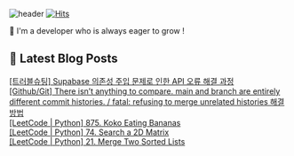 

![header](https://capsule-render.vercel.app/api?type=venom&height=300&color=gradient&text=Hello%20!&textBg=false&fontSize=70&animation=blink&section=header&reversal=false)
[![Hits](https://hits.seeyoufarm.com/api/count/incr/badge.svg?url=https%3A%2F%2Fgithub.com%2Fyesolz%2Fhit-counter&count_bg=%23C6CCFF&title_bg=%23C8C8C8&icon=&icon_color=%23E7E7E7&title=welcome&edge_flat=false)](https://hits.seeyoufarm.com)

🚀 I'm a developer who is always eager to grow !

## 💌 Latest Blog Posts

<a href=https://yesolz.tistory.com/entry/%ED%8A%B8%EB%9F%AC%EB%B8%94%EC%8A%88%ED%8C%85-Supabase-%EC%9D%98%EC%A1%B4%EC%84%B1-%EC%A3%BC%EC%9E%85-%EB%AC%B8%EC%A0%9C%EB%A1%9C-%EC%9D%B8%ED%95%9C-API-%EC%98%A4%EB%A5%98-%ED%95%B4%EA%B2%B0-%EA%B3%BC%EC%A0%95>[트러블슈팅] Supabase 의존성 주입 문제로 인한 API 오류 해결 과정</a></br><a href=https://yesolz.tistory.com/entry/Github-There-isn%E2%80%99t-anything-to-comparemain-and-branch-are-entirely-different-commit-histories-fatal-refusing-to-merge-unrelated-histories-%ED%95%B4%EA%B2%B0%EB%B0%A9%EB%B2%95>[Github/Git] There isn&rsquo;t anything to compare. main and branch are entirely different commit histories. / fatal: refusing to merge unrelated histories 해결방법</a></br><a href=https://yesolz.tistory.com/entry/LeetCode-Python-875-Koko-Eating-Bananas>[LeetCode | Python] 875. Koko Eating Bananas</a></br><a href=https://yesolz.tistory.com/entry/LeetCode-Python-74-Search-a-2D-Matrix>[LeetCode | Python] 74. Search a 2D Matrix</a></br><a href=https://yesolz.tistory.com/entry/LeetCode-Python-21-Merge-Two-Sorted-Lists>[LeetCode | Python] 21. Merge Two Sorted Lists</a></br>
